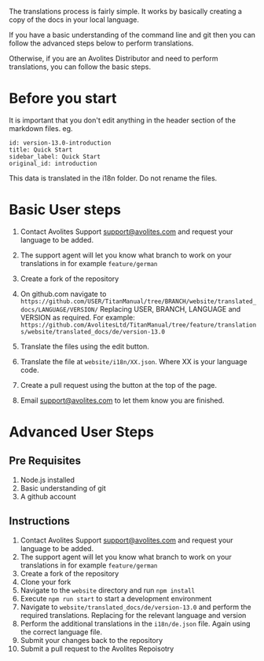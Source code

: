 The translations process is fairly simple. It works by basically creating a copy of the docs in your local language.

If you have a basic understanding of the command line and git then you can follow the advanced steps below to perform translations.

Otherwise, if you are an Avolites Distributor and need to perform translations, you can follow the basic steps.

# Before you start

It is important that you don't edit anything in the header section of the markdown files. eg.

```
id: version-13.0-introduction
title: Quick Start
sidebar_label: Quick Start
original_id: introduction
```

This data is translated in the i18n folder. Do not rename the files.

# Basic User steps

1. Contact Avolites Support support@avolites.com and request your language to be added.
2. The support agent will let you know what branch to work on your translations in for example `feature/german`
3. Create a fork of the repository
4. On github.com navigate to
`https://github.com/USER/TitanManual/tree/BRANCH/website/translated_docs/LANGUAGE/VERSION/`
Replacing USER, BRANCH, LANGUAGE and VERSION as required.
For example: `https://github.com/AvolitesLtd/TitanManual/tree/feature/translations/website/translated_docs/de/version-13.0`

5. Translate the files using the edit button.
6. Translate the file at `website/i18n/XX.json`. Where XX is your language code.
7. Create a pull request using the button at the top of the page.
7. Email support@avolites.com to let them know you are finished.


# Advanced User Steps

Pre Requisites
-------------

1. Node.js installed
2. Basic understanding of git
3. A github account


Instructions
------------

1. Contact Avolites Support support@avolites.com and request your language to be added.
2. The support agent will let you know what branch to work on your translations in for example `feature/german`
3. Create a fork of the repository
4. Clone your fork
5. Navigate to the `website` directory and run `npm install`
6. Execute `npm run start` to start a development environment
7. Navigate to `website/translated_docs/de/version-13.0` and perform the required translations. Replacing for the relevant language and version
8. Perform the additional translations in the `i18n/de.json` file. Again using the correct language file.
9. Submit your changes back to the repository
10. Submit a pull request to the Avolites Repoisotry
